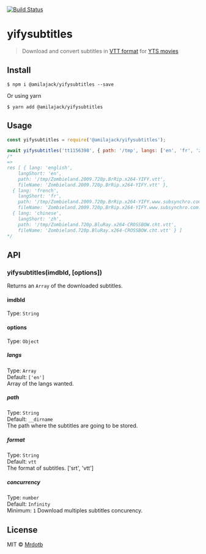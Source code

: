 [![Build Status](https://dev.azure.com/amilajack/amilajack/_apis/build/status/amilajack.yifysubtitles?branchName=master)](https://dev.azure.com/amilajack/amilajack/_build/latest?definitionId=17&branchName=master)

# yifysubtitles

> Download and convert subtitles in [VTT format](https://developer.mozilla.org/en/docs/Web/API/Web_Video_Text_Tracks_Format) for [YTS movies](https://yts.ag/)

## Install

```
$ npm i @amilajack/yifysubtitles --save
```

Or using yarn

```
$ yarn add @amilajack/yifysubtitles
```

## Usage

```js
const yifysubtitles = require('@amilajack/yifysubtitles');

await yifysubtitles('tt1156398', { path: '/tmp', langs: ['en', 'fr', 'zh'] });
/*
=>
res [ { lang: 'english',
    langShort: 'en',
    path: '/tmp/Zombieland.2009.720p.BrRip.x264-YIFY.vtt',
    fileName: 'Zombieland.2009.720p.BrRip.x264-YIFY.vtt' },
  { lang: 'french',
    langShort: 'fr',
    path: '/tmp/Zombieland.2009.720p.BrRip.x264-YIFY.www.subsynchro.com.vtt',
    fileName: 'Zombieland.2009.720p.BrRip.x264-YIFY.www.subsynchro.com.vtt' },
  { lang: 'chinese',
    langShort: 'zh',
    path: '/tmp/Zombieland.720p.BluRay.x264-CROSSBOW.cht.vtt',
    fileName: 'Zombieland.720p.BluRay.x264-CROSSBOW.cht.vtt' } ]
*/
```

## API

### yifysubtitles(imdbId, [options])

Returns an `Array` of the downloaded subtitles.

#### imdbId

Type: `String`

#### options

Type: `Object`

##### langs

Type: `Array`<br>
Default: `['en']`<br>
Array of the langs wanted.

##### path

Type: `String`<br>
Default: `__dirname`<br>
The path where the subtitles are going to be stored.

##### format

Type: `String`<br>
Default: `vtt`<br>
The format of subtitles. ['srt', 'vtt']

##### concurrency

Type: `number`<br>
Default: `Infinity`<br>
Minimum: `1`
Download multiples subtitles concurency.

## License

MIT © [Mrdotb](https://github.com/MRdotB)
